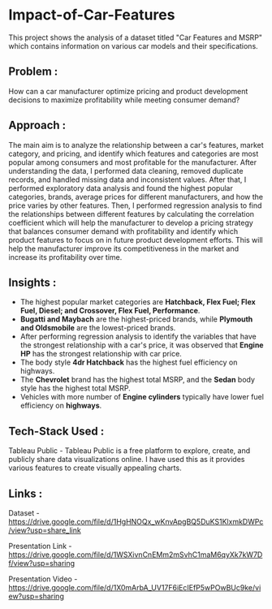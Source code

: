 # Impact-of-Car-Features
This project shows the analysis of a dataset titled "Car Features and MSRP" which contains information on various car models and their specifications.

## Problem :
How can a car manufacturer optimize pricing and product development decisions to maximize profitability while meeting consumer demand?

## Approach :
The main aim is to analyze the relationship between a car's features, market category, and pricing, and identify which features and categories are most popular among consumers and most profitable for the manufacturer.
After understanding the data, I performed data cleaning, removed duplicate records, and handled missing data and inconsistent values. After that, I performed exploratory data analysis and found the highest popular categories, brands, average prices for different manufacturers, and how the price varies by other features. Then, I performed regression analysis to find the relationships between different features by calculating the correlation coefficient which will help the manufacturer to develop a pricing strategy that balances consumer demand with profitability and identify which product features to focus on in future product development efforts. This will help the manufacturer improve its competitiveness in the market and increase its profitability over time.

## Insights :
- The highest popular market categories are **Hatchback, Flex Fuel; Flex Fuel, Diesel; and Crossover, Flex Fuel, Performance**.
- **Bugatti and Maybach** are the highest-priced brands, while **Plymouth and Oldsmobile** are the lowest-priced brands.
- After performing regression analysis to identify the variables that have the strongest relationship with a car's price, it was observed that **Engine HP** has the strongest relationship with car price.
- The body style **4dr Hatchback** has the highest fuel efficiency on highways.
- The **Chevrolet** brand has the highest total MSRP, and the **Sedan** body style has the highest total MSRP.
- Vehicles with more number of **Engine cylinders** typically have lower fuel efficiency on **highways**.

## Tech-Stack Used :
Tableau Public - Tableau Public is a free platform to explore, create, and publicly share data visualizations online. I have used this as it provides various features to create visually appealing charts.

## Links :
Dataset - https://drive.google.com/file/d/1HgHNOQx_wKnvApgBQ5DuKS1KlxmkDWPc/view?usp=share_link

Presentation Link - https://drive.google.com/file/d/1WSXivnCnEMm2mSvhC1maM6qyXk7kW7Df/view?usp=sharing

Presentation Video - https://drive.google.com/file/d/1X0mArbA_UV17F6iEcIEfP5wPOwBUc9ke/view?usp=sharing
